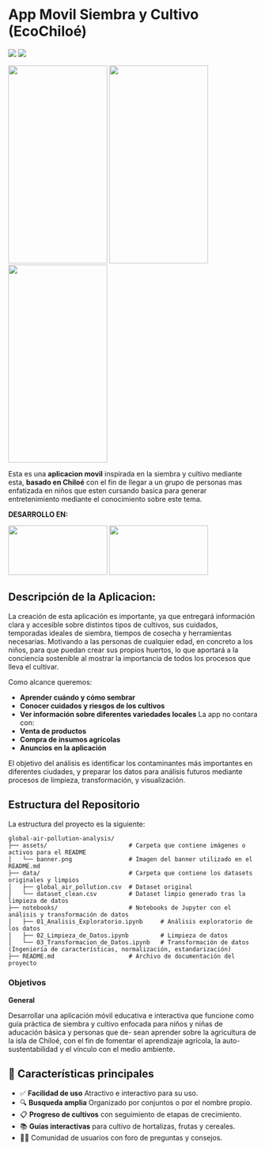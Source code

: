 # App Movil Siembra y Cultivo (EcoChiloé) 


<p align="left">
   <img src="https://img.shields.io/badge/Status-En%20Desarrollo-green?style=plastic">
   <img src="https://img.shields.io/badge/Python-3776AB?style=plastic&logo=python&logoColor=white"/>





<img src="1.png" width="200" height="400" /> <img src="2.png" width="200" height="400" /> <img src="3.png" width="200" height="400" />

Esta es una **aplicacion movil** inspirada en la siembra y cultivo mediante esta, **basado en Chiloé** con el fin de llegar a un grupo de personas mas enfatizada en niños que esten cursando basica para generar entretenimiento mediante el conocimiento sobre este tema.

**DESARROLLO EN:**

<img src="https://github.com/JoaKinG4/prueba/blob/main/javascript-logo.png" width="200" height="100" /> <img src="https://github.com/JoaKinG4/prueba/blob/main/react-native%20(1).png" width="200" height="100" />


## Descripción de la Aplicacion:

La creación de esta aplicación es importante, ya que entregará información clara y accesible sobre distintos tipos de cultivos, sus cuidados, temporadas ideales de siembra, tiempos de cosecha y herramientas necesarias. Motivando a las personas de cualquier edad, en concreto a los niños, para que puedan crear sus propios huertos, lo que aportará a la conciencia sostenible al mostrar la importancia de todos los procesos que lleva el cultivar.

Como alcance queremos:
- **Aprender cuándo y cómo sembrar**
- **Conocer cuidados y riesgos de los cultivos**
- **Ver información sobre diferentes variedades locales**
La app no contara con:
- **Venta de productos**
- **Compra de insumos agrícolas**
- **Anuncios en la aplicación**
  
El objetivo del análisis es identificar los contaminantes más importantes en diferentes ciudades, y preparar los datos para análisis futuros mediante procesos de limpieza, transformación, y visualización.

## Estructura del Repositorio

La estructura del proyecto es la siguiente:
```
global-air-pollution-analysis/
├── assets/                       # Carpeta que contiene imágenes o activos para el README
│   └── banner.png                # Imagen del banner utilizado en el README.md
├── data/                         # Carpeta que contiene los datasets originales y limpios
│   ├── global_air_pollution.csv  # Dataset original
│   └── dataset_clean.csv         # Dataset limpio generado tras la limpieza de datos
├── notebooks/                    # Notebooks de Jupyter con el análisis y transformación de datos
│   ├── 01_Analisis_Exploratorio.ipynb     # Análisis exploratorio de los datos
│   ├── 02_Limpieza_de_Datos.ipynb         # Limpieza de datos
│   └── 03_Transformacion_de_Datos.ipynb   # Transformación de datos (Ingeniería de características, normalización, estandarización)
├── README.md                     # Archivo de documentación del proyecto
```


###  **Objetivos**


**General**

Desarrollar una aplicación móvil educativa e interactiva que funcione como guía práctica
de siembra y cultivo enfocada para niños y niñas de aducación básica y personas que de-
sean aprender sobre la agricultura de la isla de Chiloé, con el fin de fomentar el aprendizaje
agrícola, la auto-sustentabilidad y el vínculo con el medio ambiente.


## 📲 Características principales

- ✅ **Facilidad de uso** Atractivo e interactivo para su uso.
- 🔍 **Busqueda amplia** Organizado por conjuntos o por el nombre propio.
- 📋 **Progreso de cultivos** con seguimiento de etapas de crecimiento.
- 📚 **Guías interactivas** para cultivo de hortalizas, frutas y cereales.
- 🧑‍🌾 Comunidad de usuarios con foro de preguntas y consejos.

